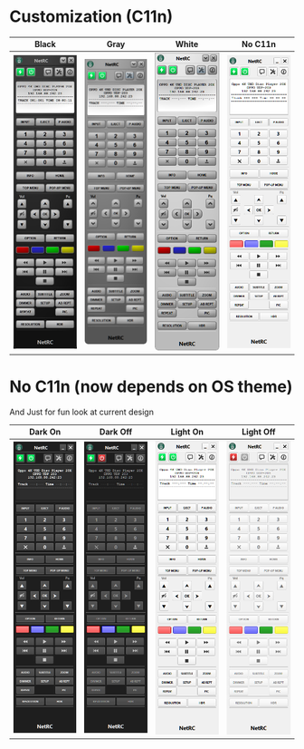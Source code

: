 # Customization (C11n)

Black | Gray | White | No C11n
------------ | ------------- | ------------- | -------------
![OPPO UDP-203 black](../w11/images/Oppo-203.png) | ![OPPO UDP-203 gray](../w11/images/theme/Oppo-203-gray.png) | ![OPPO UDP-203 white](../w11/images/theme/Oppo-203-white.png) | ![OPPO UDP-203 0](light-on.png)

# No C11n (now depends on OS theme)

And Just for fun look at current design

Dark On | Dark Off | Light On | Light Off
------------ | ------------- | ------------- | -------------
![Dark On](dark-on.png) | ![Dark Off](dark-off.png) | ![Light On](light-on.png) | ![Light Off](light-off.png)